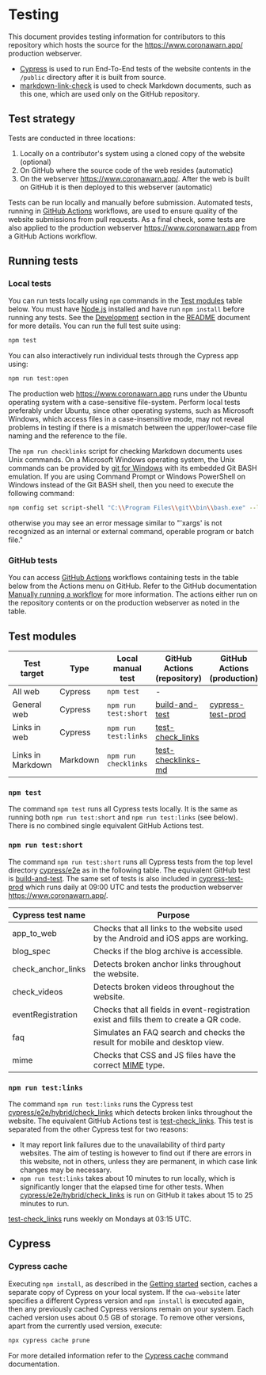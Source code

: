 # Testing

This document provides testing information for contributors to this repository which hosts the source for the https://www.coronawarn.app/ production webserver.

- [Cypress](https://on.cypress.io/guides/overview/why-cypress.html#In-a-nutshell) is used to run End-To-End tests of the website contents in the `/public` directory after it is built from source.
- [markdown-link-check](https://github.com/tcort/markdown-link-check) is used to check Markdown documents, such as this one, which are used only on the GitHub repository.

## Test strategy

Tests are conducted in three locations:

1. Locally on a contributor's system using a cloned copy of the website (optional)
2. On GitHub where the source code of the web resides (automatic)
3. On the webserver https://www.coronawarn.app/. After the web is built on GitHub it is then deployed to this webserver (automatic)

Tests can be run locally and manually before submission. Automated tests, running in [GitHub Actions](https://docs.github.com/en/actions/learn-github-actions) workflows, are used to ensure quality of the website submissions from pull requests. As a final check, some tests are also applied to the production webserver https://www.coronawarn.app from a GitHub Actions workflow.

## Running tests

### Local tests

You can run tests locally using `npm` commands in the [Test modules](#test-modules) table below. You must have [Node.js](https://nodejs.org/en/download/) installed and have run `npm install` before running any tests. See the [Development](../README.md#development) section in the [README](../README.md) document for more details. You can run the full test suite using:

```bash
npm test
```

You can also interactively run individual tests through the Cypress app using:

```bash
npm run test:open
```

The production web https://www.coronawarn.app runs under the Ubuntu operating system with a case-sensitive file-system. Perform local tests preferably under Ubuntu, since other operating systems, such as Microsoft Windows, which access files in a case-insensitive mode, may not reveal problems in testing if there is a mismatch between the upper/lower-case file naming and the reference to the file.

The `npm run checklinks` script for checking Markdown documents uses Unix commands. On a Microsoft Windows operating system, the Unix commands can be provided by [git for Windows](https://gitforwindows.org/) with its embedded Git BASH emulation. If you are using Command Prompt or Windows PowerShell on Windows instead of the Git BASH shell, then you need to execute the following command:

```bash
npm config set script-shell "C:\\Program Files\\git\\bin\\bash.exe" --location user
```

otherwise you may see an error message similar to "'xargs' is not recognized as an internal or external command, operable program or batch file."

### GitHub tests

You can access [GitHub Actions](https://docs.github.com/en/actions/learn-github-actions) workflows containing tests in the table below from the Actions menu on GitHub. Refer to the GitHub documentation [Manually running a workflow](https://docs.github.com/en/actions/managing-workflow-runs/manually-running-a-workflow) for more information. The actions either run on the repository contents or on the production webserver as noted in the table.

## Test modules

| Test target       | Type     | Local manual test    | GitHub Actions (repository)                                       | GitHub Actions (production)                                     |
| ----------------- | -------- | -------------------- | ----------------------------------------------------------------- | --------------------------------------------------------------- |
| All web           | Cypress  | `npm test`           | -                                                                 |                                                                 |
| General web       | Cypress  | `npm run test:short` | [build-and-test](../.github/workflows/build-and-test.yml)         | [cypress-test-prod](../.github/workflows/cypress-test-prod.yml) |
| Links in web      | Cypress  | `npm run test:links` | [test-check_links](../.github/workflows/test-check_links.yml)     |                                                                 |
| Links in Markdown | Markdown | `npm run checklinks` | [test-checklinks-md](../.github/workflows/test-checklinks-md.yml) |                                                                 |

### `npm test`

The command `npm test` runs all Cypress tests locally. It is the same as running both `npm run test:short` and `npm run test:links` (see below). There is no combined single equivalent GitHub Actions test.

### `npm run test:short`

The command `npm run test:short` runs all Cypress tests from the top level directory [cypress/e2e](../cypress/e2e) as in the following table. The equivalent GitHub test is [build-and-test](../.github/workflows/build-and-test.yml). The same set of tests is also included in [cypress-test-prod](../.github/workflows/cypress-test-prod.yml) which runs daily at 09:00 UTC and tests the production webserver https://www.coronawarn.app/.

| Cypress test name  | Purpose                                                                                                                 |
| ------------------ | ----------------------------------------------------------------------------------------------------------------------- |
| app_to_web         | Checks that all links to the website used by the Android and iOS apps are working.                                      |
| blog_spec          | Checks if the blog archive is accessible.                                                                               |
| check_anchor_links | Detects broken anchor links throughout the website.                                                                     |
| check_videos       | Detects broken videos throughout the website.                                                                           |
| eventRegistration  | Checks that all fields in event-registration exist and fills them to create a QR code.                                  |
| faq                | Simulates an FAQ search and checks the result for mobile and desktop view.                                              |
| mime               | Checks that CSS and JS files have the correct [MIME](https://developer.mozilla.org/en-US/docs/Glossary/MIME_type) type. |

### `npm run test:links`

The command `npm run test:links` runs the Cypress test [cypress/e2e/hybrid/check_links](../cypress/e2e/hybrid/check_links.cy.js) which detects broken links throughout the website. The equivalent GitHub Actions test is [test-check_links](../.github/workflows/test-check_links.yml). This test is separated from the other Cypress test for two reasons:

- It may report link failures due to the unavailability of third party websites. The aim of testing is however to find out if there are errors in this website, not in others, unless they are permanent, in which case link changes may be necessary.
- `npm run test:links` takes about 10 minutes to run locally, which is significantly longer that the elapsed time for other tests. When [cypress/e2e/hybrid/check_links](../cypress/e2e/hybrid/check_links.cy.js) is run on GitHub it takes about 15 to 25 minutes to run.

[test-check_links](../.github/workflows/test-check_links.yml) runs weekly on Mondays at 03:15 UTC.

## Cypress

### Cypress cache

Executing `npm install`, as described in the [Getting started](../README.md#getting-started) section, caches a separate copy of Cypress on your local system. If the `cwa-website` later specifies a different Cypress version and `npm install` is executed again, then any previously cached Cypress versions remain on your system. Each cached version uses about 0.5 GB of storage. To  remove other versions, apart from the currently used version, execute:

```bash
npx cypress cache prune
```

For more detailed information refer to the [Cypress cache](https://on.cypress.io/guides/guides/command-line#cypress-cache-command) command documentation.
